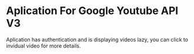 # Aplication For Google Youtube API V3
Aplication has authentication and is displaying videos lazy, you can click to invidual video for more details.

